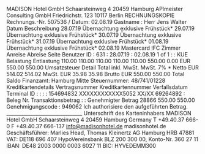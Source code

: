 MADISON Hotel GmbH Schaarsteinweg 4 20459 Hamburg APImeister Consulting GmbH Friedrichstr. 123 10117 Berlin RECHNUNGSKOPIE Rechnungs.-Nr. 507536 / Datum: 02.08.19 Gastname : Herr Jens Walter Datum Beschreibung 28.07.19 Übernachtung exklusive Frühstück* 29.07.19 Übernachtung exklusive Frühstück* 30.07.19 Übernachtung exklusive Frühstück* 31.07.19 Übernachtung exklusive Frühstück* 01.08.19 Übernachtung exklusive Frühstück* 02.08.19 Mastercard IFC Zimmer Anreise Abreise Seite Benutzer ID : 631 : 28.07.19 : 02.08.19 1 of 1 : : KUE Belastung Entlastung 110.00 110.00 110.00 110.00 110.00 550.00 0.00 EUR 550.00 550.00 Umsatzsteuer Detail Total inkl. MwSt. MwSt. 7% * Netto EUR 514.02 514.02 MwSt. EUR 35.98 35.98 Brutto EUR 550.00 550.00 Total Saldo Finanzamt: Hamburg Mitte Steuernummer: 48/741/01228 Kreditkartendetails Vertragsnummer Kreditkartennummer Verfallsdatum Terminal ID : : : : 154694832 XXXXXXXXXXXX5052 XX/XX 69264892 : Beleg Nr. Transaktionsbetrag : : Genehmigter Betrag 28866 550.00 550.00 Genehmigungscode : 949062 Ich authorisiere den aufgeführten Betrag. _______________________________ Unterschrift des Karteninhabers MADISON Hotel GmbH Schaarsteinweg 4 20459 Hamburg Germany T +49.40.37 666-0 F +49.40.37 666-137 info@madisonhotel.de madisonhotel.de Geschäftsführer: Marlies Head, Thomas Kleinertz AG Hamburg HRB 47881 VAT: DE118 696 407 HypoVereinsbank BLZ 200 300 00, Konto-Nr. 360 27 11 IBAN: DE48 2003 0000 0003 6027 11 BIC: HYVEDEMM300